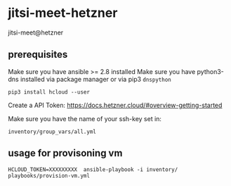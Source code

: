 # jitsi-meet-hetzner
jitsi-meet@hetzner

## prerequisites

Make sure you have ansible >= 2.8 installed
Make sure you have python3-dns installed via package manager or via pip3 `dnspython`
```
pip3 install hcloud --user
```

Create a API Token: https://docs.hetzner.cloud/#overview-getting-started

Make sure you have the name of your ssh-key set in:
```
inventory/group_vars/all.yml
```

## usage for provisoning vm

```
HCLOUD_TOKEN=XXXXXXXXX  ansible-playbook -i inventory/  playbooks/provision-vm.yml
```
